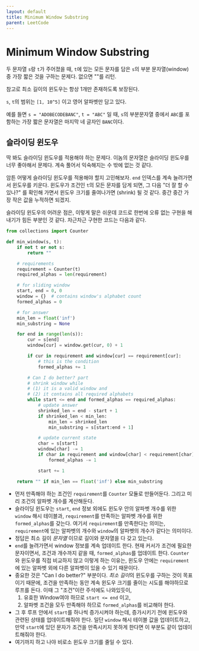 ```yaml
---
layout: default
title: Minimum Window Substring
parent: LeetCode
---
```


# Minimum Window Substring
 두 문자열 `s`랑 `t`가 주어졌을 때, `t`에 있는 모든 문자를 담은 `s`의
 부분 문자열(window) 중 가장 짧은 것을 구하는 문제다. 없으면 ""를
 리턴.

 참고로 최소 길이의 윈도우는 항상 1개만 존재하도록 보장된다.

 `s`, `t`의 범위는 `[1, 10^5]` 이고 영어 알파벳만 담고 있다.

 예를 들면 `s = "ADOBECODEBANC"`, `t = "ABC"` 일 때, `s`의 부분문자열
 중에서 `ABC`를 포함하는 가장 짧은 문자열은 마지막 네 글자인
 `BANC`이다.

## 슬라이딩 윈도우
 딱 봐도 슬라이딩 윈도우를 적용해야 하는 문제다. 이놈의 문자열은
 슬라이딩 윈도우를 너무 좋아해서 문제다. 계속 풀어서 익숙해지는 수
 밖에 없는 것 같다.

 암튼 어떻게 슬라이딩 윈도우를 적용해야 할지 고민해보자. `end`
 인덱스를 계속 늘려가면서 윈도우를 키운다. 윈도우가 조건인 `t`의 모든
 문자를 담게 되면, 그 다음 "더 잘 할 수 있나?" 를 확인해 가면서 윈도우
 크기를 줄여나가면 (shrink) 될 것 같다. 중간 중간 가장 작은 값을
 누적하면 되겠지.

 슬라이딩 윈도우의 어려운 점은, 이렇게 말은 쉬운데 코드로 한번에 오류
 없는 구현을 해내기가 힘든 부분인 것 같다. 차근차근 구현한 코드는
 다음과 같다.

```python
from collections import Counter

def min_window(s, t):
    if not t or not s:
        return ""

    # requirements
    requirement = Counter(t)
    required_alphas = len(requirement)

    # for sliding window
    start, end = 0, 0
    window = {}  # contains window's alphabet count
    formed_alphas = 0

    # for answer
    min_len = float('inf')
    min_substring = None

    for end in range(len(s)):
        cur = s[end]
        window[cur] = window.get(cur, 0) + 1

        if cur in requirement and window[cur] == requirement[cur]:
            # this is the condition
            formed_alphas += 1

        # Can I do better? part
        # shrink window while
        # (1) it is a valid window and
        # (2) it contains all required alphabets
        while start <= end and formed_alphas == required_alphas:
            # update answer
            shrinked_len = end - start + 1
            if shrinked_len < min_len:
                min_len = shrinked_len
                min_substring = s[start:end + 1]

            # update current state
            char = s[start]
            window[char] -= 1
            if char in requirement and window[char] < requirement[char]:
                formed_alphas -= 1

            start += 1

    return "" if min_len == float('inf') else min_substring
```
 - 먼저 만족해야 하는 조건인 `requirement`를 `Counter` 모듈로
   만들어둔다. 그리고 미리 조건의 알파벳 개수를 계산해둔다.
 - 슬라이딩 윈도우는 `start`, `end` 정보 외에도 윈도우 안의 알파벳
   개수를 위한 `window` 해시 테이블과, `requirement`를 만족하는 알파벳
   개수를 위한 `formed_alphas`를 갖는다. 여기서 `requirement`를
   만족한다는 의미는, `requirement`에 있는 알파벳의 개수와 `window`의
   알파벳의 개수가 같다는 의미이다.
 - 정답은 최소 길이 *문자열* 이므로 길이와 문자열을 다 갖고 있는다.
 - `end`를 늘려가면서 window 정보를 계속 업데이트 한다. 현재 커서가
   조건에 필요한 문자이면서, 조건과 개수까지 같을 때,
   `formed_alphas`를 업데이트 한다. `Counter`와 윈도우를 직접 비교하지
   않고 이렇게 하는 이유는, 윈도우 안에는 `requirement` 에 있는 알파벳
   외에 다른 알파벳이 있을 수 있기 때문이다.
 - 중요한 것은 "Can I do better?" 부분이다. *최소 길이*의 윈도우를
   구하는 것이 목표이기 때문에, 조건을 만족하는 동안 계속 윈도우
   크기를 줄이는 시도를 해야하므로 루프를 돈다. 이때 그 "조건"이란
   주석에도 나와있듯이,
    1. 유효한 Window여야 하므로 `start <= end` 이고,
    2. 알파벳 조건을 모두 만족해야 하므로 `formed_alphas`를 비교해야 한다.
 - 그 후 루프 안에서 `start`를 하나씩 증가시켜야 하는데, 증가시키기
   전에 윈도우와 관련된 상태를 업데이트해줘야 한다. 일단 `window` 해시
   테이블 값을 업데이트하고, 만약 `start`에 있던 문자가 조건을
   만족시키지 못하게 한다면 이 부분도 같이 업데이트해줘야 한다.
 - 여기까지 하고 나야 비로소 윈도우 크기를 줄일 수 있다.
